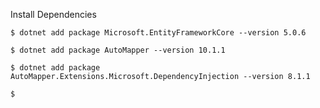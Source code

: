 Install Dependencies

```
$ dotnet add package Microsoft.EntityFrameworkCore --version 5.0.6
```

```
$ dotnet add package AutoMapper --version 10.1.1
```

```
$ dotnet add package AutoMapper.Extensions.Microsoft.DependencyInjection --version 8.1.1
```

```
$
```